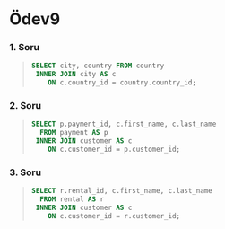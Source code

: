 # Ödev9

### 1. Soru

> ```SQL
> SELECT city, country FROM country
>  INNER JOIN city AS c
>     ON c.country_id = country.country_id;
> ```

### 2. Soru

> ```SQL
> SELECT p.payment_id, c.first_name, c.last_name
>   FROM payment AS p
>  INNER JOIN customer AS c
>     ON c.customer_id = p.customer_id;
> ```

### 3. Soru

> ```SQL
> SELECT r.rental_id, c.first_name, c.last_name
>   FROM rental AS r
>  INNER JOIN customer AS c
>     ON c.customer_id = r.customer_id;
> ```
